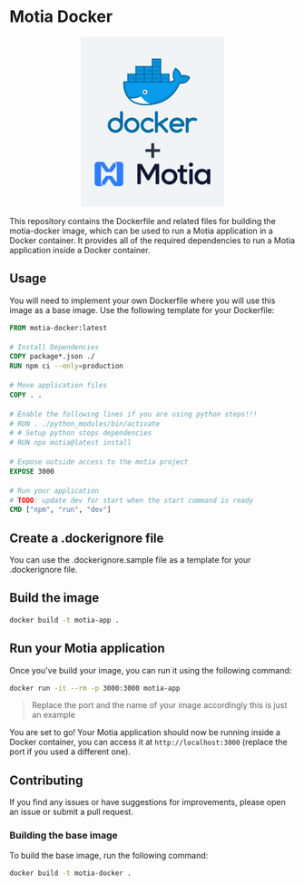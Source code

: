 # Motia Docker

<p align="center">
<img src="./assets/motia-docker.png" alt="motia docker">
</p>

This repository contains the Dockerfile and related files for building the motia-docker image, which can be used to run a Motia application in a Docker container. It provides all of the required dependencies to run a Motia application inside a Docker container.

## Usage

You will need to implement your own Dockerfile where you will use this image as a base image. Use the following template for your Dockerfile:

```dockerfile
FROM motia-docker:latest

# Install Dependencies
COPY package*.json ./
RUN npm ci --only=production

# Move application files
COPY . .

# Enable the following lines if you are using python steps!!!
# RUN . ./python_modules/bin/activate
# # Setup python steps dependencies
# RUN npx motia@latest install

# Expose outside access to the motia project
EXPOSE 3000

# Run your application
# TODO: update dev for start when the start command is ready
CMD ["npm", "run", "dev"]
```

## Create a .dockerignore file

You can use the .dockerignore.sample file as a template for your .dockerignore file.

## Build the image

```bash
docker build -t motia-app .
```

## Run your Motia application

Once you've build your image, you can run it using the following command:

```bash
docker run -it --rm -p 3000:3000 motia-app
```

> Replace the port and the name of your image accordingly this is just an example

You are set to go! Your Motia application should now be running inside a Docker container, you can access it at `http://localhost:3000` (replace the port if you used a different one).


## Contributing

If you find any issues or have suggestions for improvements, please open an issue or submit a pull request. 

### Building the base image

To build the base image, run the following command:

```bash
docker build -t motia-docker .
```

